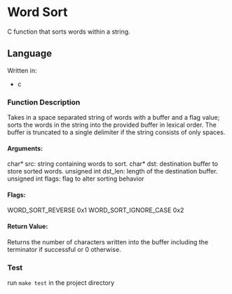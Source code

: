 # Word Sort
C function that sorts words within a string.

## Language
Written in: 
* c

### Function Description
Takes in a space separated string of words with a buffer and a flag value; sorts the words in the string into the provided buffer in lexical order.
The buffer is truncated to a single delimiter if the string consists of only spaces.

#### Arguments:
char* src: string containing words to sort.
char* dst: destination buffer to store sorted words.
unsigned int dst_len: length of the destination buffer.
unsigned int flags: flag to alter sorting behavior

#### Flags:
WORD_SORT_REVERSE       0x1
WORD_SORT_IGNORE_CASE   0x2

#### Return Value:
Returns the number of characters written into the buffer including the terminator if successful or 0 otherwise.

### Test
run `make test` in the project directory
